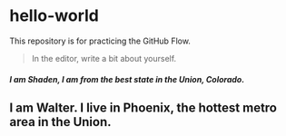 # hello-world
 This repository is for practicing the GitHub Flow.
>In the editor, write a bit about yourself.
##### I am Shaden, I am from the best state in the Union, Colorado.
## I am Walter. I live in Phoenix, the hottest metro area in the Union.
